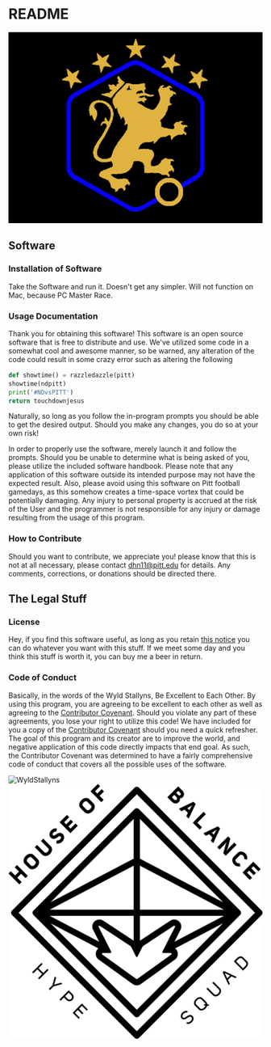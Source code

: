 # README
![LOGO](Logo.png)
## Software

### Installation of Software

Take the Software and run it. Doesn't get any simpler. Will not function on Mac, because PC Master Race.

### Usage Documentation

Thank you for obtaining this software! This software is an open source software that is free to distribute and use.  We've utilized some code in a somewhat cool and awesome manner, so be warned, any alteration of the code could result in some crazy error such as altering the following

```python
def showtime() = razzledazzle(pitt)
showtime(ndpitt)
print('#NDvsPITT')
return touchdownjesus
```

Naturally, so long as you follow the in-program prompts you should be able to get the desired output.  Should you make any changes, you do so at your own risk!

In order to properly use the software, merely launch it and follow the prompts.  Should you be unable to determine what is being asked of you, please utilize the included software handbook.  Please note that any application of this software outside its intended purpose may not have the expected result.  Also, please avoid using this software on Pitt football gamedays, as this somehow creates a time-space vortex that could be potentially damaging.  Any injury to personal property is accrued at the risk of the User and the programmer is not responsible for any injury or damage resulting from the usage of this program.

### How to Contribute

Should you want to contribute, we appreciate you! please know that this is not at all necessary, please contact dhn11@pitt.edu for details. Any comments, corrections, or donations should be directed there.

## The Legal Stuff

### License

Hey, if you find this software useful, as long as you retain [this notice](License.md) you can do whatever you want with this stuff.  If we meet some day and you think this stuff is worth it, you can buy me a beer in return.

### Code of Conduct

Basically, in the words of the Wyld Stallyns, Be Excellent to Each Other. By using this program, you are agreeing to be excellent to each other as well as agreeing to the [Contributor Covenant](CodeofConduct.md).  Should you violate any part of these agreements, you lose your right to utilize this code! We have included for you a copy of the [Contributor Covenant](CodeofConduct.md) should you need a quick refresher.  The goal of this program and its creator are to improve the world, and negative application of this code directly impacts that end goal. As such, the Contributor Covenant was determined to have a fairly comprehensive code of conduct that covers all the possible uses of the software.

![WyldStallyns](https://gph.is/10KtNOH)
![HypeSquadBalance](hypesquad-balance-black.png)

